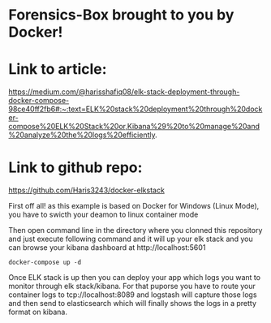# Forensics-Box brought to you by Docker!

# Link to article:
https://medium.com/@harisshafiq08/elk-stack-deployment-through-docker-compose-98ce40ff2fb6#:~:text=ELK%20stack%20deployment%20through%20docker-compose%20ELK%20Stack%20or,Kibana%29%20to%20manage%20and%20analyze%20the%20logs%20efficiently.

# Link to github repo:
https://github.com/Haris3243/docker-elkstack

First off all! as this example is based on Docker for Windows (Linux Mode), you have to swicth your deamon to linux container mode

Then open command line in the directory where you clonned this repository and just execute following command and it will up your elk stack and you can browse your kibana dashboard at http://localhost:5601

```
docker-compose up -d
```

Once ELK stack is up then you can deploy your app which logs you want to monitor through elk stack/kibana. For that puporse you have to route your container logs to tcp://localhost:8089 and logstash will capture those logs and then send to elasticsearch which will finally shows the logs in a pretty format on kibana.
